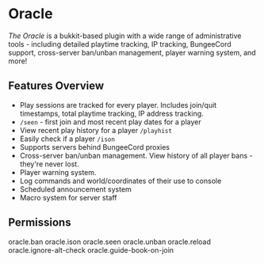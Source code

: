 # Oracle

*The Oracle* is a bukkit-based plugin with a wide range of administrative tools - including detailed playtime tracking, IP tracking, BungeeCord support, cross-server ban/unban management, player warning system, and more!



## Features Overview

- Play sessions are tracked for every player. Includes join/quit timestamps, total playtime tracking, IP address tracking.
- `/seen` - first join and most recent play dates for a player
- View recent play history for a player `/playhist`
- Easily check if a player `/ison` 
- Supports servers behind BungeeCord proxies
- Cross-server ban/unban management. View history of all player bans - they're never lost.
- Player warning system. 
- Log commands and world/coordinates of their use to console
- Scheduled announcement system
- Macro system for server staff


## Permissions

oracle.ban
oracle.ison
oracle.seen
oracle.unban
oracle.reload
 oracle.ignore-alt-check
 oracle.guide-book-on-join
